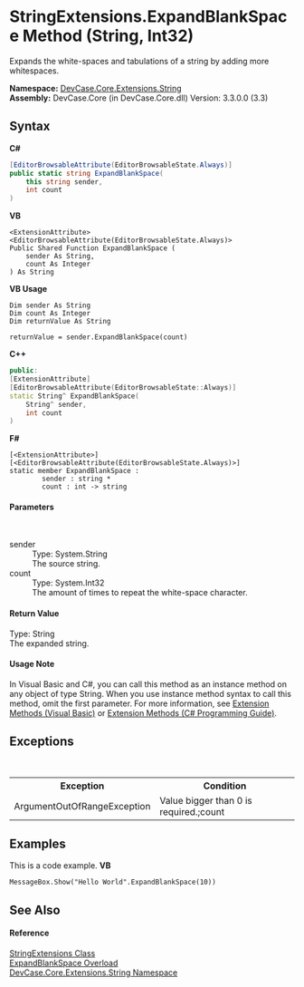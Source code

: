 # StringExtensions.ExpandBlankSpace Method (String, Int32)
 

Expands the white-spaces and tabulations of a string by adding more whitespaces.

**Namespace:**&nbsp;<a href="N_DevCase_Core_Extensions_String">DevCase.Core.Extensions.String</a><br />**Assembly:**&nbsp;DevCase.Core (in DevCase.Core.dll) Version: 3.3.0.0 (3.3)

## Syntax

**C#**<br />
``` C#
[EditorBrowsableAttribute(EditorBrowsableState.Always)]
public static string ExpandBlankSpace(
	this string sender,
	int count
)
```

**VB**<br />
``` VB
<ExtensionAttribute>
<EditorBrowsableAttribute(EditorBrowsableState.Always)>
Public Shared Function ExpandBlankSpace ( 
	sender As String,
	count As Integer
) As String
```

**VB Usage**<br />
``` VB Usage
Dim sender As String
Dim count As Integer
Dim returnValue As String

returnValue = sender.ExpandBlankSpace(count)
```

**C++**<br />
``` C++
public:
[ExtensionAttribute]
[EditorBrowsableAttribute(EditorBrowsableState::Always)]
static String^ ExpandBlankSpace(
	String^ sender, 
	int count
)
```

**F#**<br />
``` F#
[<ExtensionAttribute>]
[<EditorBrowsableAttribute(EditorBrowsableState.Always)>]
static member ExpandBlankSpace : 
        sender : string * 
        count : int -> string 

```


#### Parameters
&nbsp;<dl><dt>sender</dt><dd>Type: System.String<br />The source string.</dd><dt>count</dt><dd>Type: System.Int32<br />The amount of times to repeat the white-space character.</dd></dl>

#### Return Value
Type: String<br />The expanded string.

#### Usage Note
In Visual Basic and C#, you can call this method as an instance method on any object of type String. When you use instance method syntax to call this method, omit the first parameter. For more information, see <a href="https://docs.microsoft.com/dotnet/visual-basic/programming-guide/language-features/procedures/extension-methods">Extension Methods (Visual Basic)</a> or <a href="https://docs.microsoft.com/dotnet/csharp/programming-guide/classes-and-structs/extension-methods">Extension Methods (C# Programming Guide)</a>.

## Exceptions
&nbsp;<table><tr><th>Exception</th><th>Condition</th></tr><tr><td>ArgumentOutOfRangeException</td><td>Value bigger than 0 is required.;count</td></tr></table>

## Examples
This is a code example. 
**VB**<br />
``` VB
MessageBox.Show("Hello World".ExpandBlankSpace(10))
```


## See Also


#### Reference
<a href="T_DevCase_Core_Extensions_String_StringExtensions">StringExtensions Class</a><br /><a href="Overload_DevCase_Core_Extensions_String_StringExtensions_ExpandBlankSpace">ExpandBlankSpace Overload</a><br /><a href="N_DevCase_Core_Extensions_String">DevCase.Core.Extensions.String Namespace</a><br />